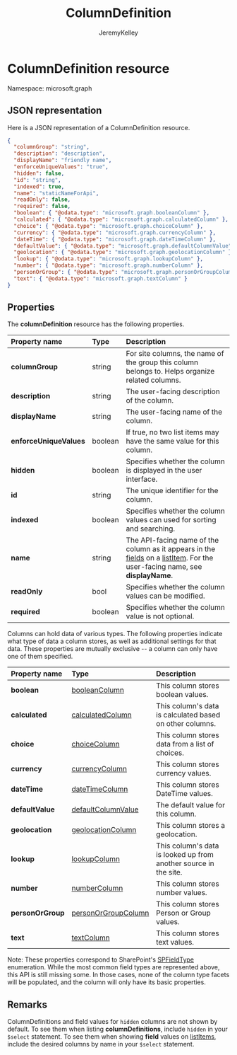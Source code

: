 ﻿---
author: JeremyKelley
ms.author: JeremyKelley
ms.date: 09/11/2017
title: ColumnDefinition
localization_priority: Normal
description: "Here is a JSON representation of a ColumnDefinition resource."
ms.prod: ""
doc_type: resourcePageType
---

# ColumnDefinition resource

Namespace: microsoft.graph

## JSON representation

Here is a JSON representation of a ColumnDefinition resource.

<!--{
  "blockType": "resource",
  "optionalProperties": [],
  "keyProperty": "id",
  "baseType": "microsoft.graph.entity",
  "@odata.type": "microsoft.graph.columnDefinition"
}-->

```json
{
  "columnGroup": "string",
  "description": "description",
  "displayName": "friendly name",
  "enforceUniqueValues": "true",
  "hidden": false,
  "id": "string",
  "indexed": true,
  "name": "staticNameForApi",
  "readOnly": false,
  "required": false,
  "boolean": { "@odata.type": "microsoft.graph.booleanColumn" },
  "calculated": { "@odata.type": "microsoft.graph.calculatedColumn" },
  "choice": { "@odata.type": "microsoft.graph.choiceColumn" },
  "currency": { "@odata.type": "microsoft.graph.currencyColumn" },
  "dateTime": { "@odata.type": "microsoft.graph.dateTimeColumn" },
  "defaultValue": { "@odata.type": "microsoft.graph.defaultColumnValue" },
  "geolocation": { "@odata.type": "microsoft.graph.geolocationColumn" },
  "lookup": { "@odata.type": "microsoft.graph.lookupColumn" },
  "number": { "@odata.type": "microsoft.graph.numberColumn" },
  "personOrGroup": { "@odata.type": "microsoft.graph.personOrGroupColumn" },
  "text": { "@odata.type": "microsoft.graph.textColumn" }
}
```

## Properties

The **columnDefinition** resource has the following properties.

| Property name           | Type    | Description                                                                                                                         |
| :---------------------- | :------ | :---------------------------------------------------------------------------------------------------------------------------------- |
| **columnGroup**         | string  | For site columns, the name of the group this column belongs to. Helps organize related columns.                                     |
| **description**         | string  | The user-facing description of the column.                                                                                          |
| **displayName**         | string  | The user-facing name of the column.                                                                                                 |
| **enforceUniqueValues** | boolean | If true, no two list items may have the same value for this column.                                                                 |
| **hidden**              | boolean | Specifies whether the column is displayed in the user interface.                                                                    |
| **id**                  | string  | The unique identifier for the column.                                                                                               |
| **indexed**             | boolean | Specifies whether the column values can used for sorting and searching.                                                             |
| **name**                | string  | The API-facing name of the column as it appears in the [fields][] on a [listItem][]. For the user-facing name, see **displayName**. |
| **readOnly**            | bool    | Specifies whether the column values can be modified.                                                                                |
| **required**            | boolean | Specifies whether the column value is not optional.                                                                                 |

Columns can hold data of various types.
The following properties indicate what type of data a column stores, as well as additional settings for that data.
These properties are mutually exclusive -- a column can only have one of them specified.

| Property name     | Type                    | Description                                                      |
| :---------------- | :---------------------- | :--------------------------------------------------------------- |
| **boolean**       | [booleanColumn][]       | This column stores boolean values.                               |
| **calculated**    | [calculatedColumn][]    | This column's data is calculated based on other columns.         |
| **choice**        | [choiceColumn][]        | This column stores data from a list of choices.                  |
| **currency**      | [currencyColumn][]      | This column stores currency values.                              |
| **dateTime**      | [dateTimeColumn][]      | This column stores DateTime values.                              |
| **defaultValue**  | [defaultColumnValue][]  | The default value for this column.                               |
| **geolocation**   | [geolocationColumn][]   | This column stores a geolocation.                                |
| **lookup**        | [lookupColumn][]        | This column's data is looked up from another source in the site. |
| **number**        | [numberColumn][]        | This column stores number values.                                |
| **personOrGroup** | [personOrGroupColumn][] | This column stores Person or Group values.                       |
| **text**          | [textColumn][]          | This column stores text values.                                  |

Note: These properties correspond to SharePoint's [SPFieldType][] enumeration.
While the most common field types are represented above, this API is still missing some.
In those cases, none of the column type facets will be populated, and the column will only have its basic properties.

## Remarks

ColumnDefinitions and field values for `hidden` columns are not shown by default.
To see them when listing **columnDefinitions**, include `hidden` in your `$select` statement.
To see them when showing **field** values on [listItems][listItem], include the desired columns by name in your `$select` statement.

[booleanColumn]: booleancolumn.md
[calculatedColumn]: calculatedcolumn.md
[choiceColumn]: choicecolumn.md
[currencyColumn]: currencycolumn.md
[dateTimeColumn]: datetimecolumn.md
[defaultColumnValue]: defaultcolumnvalue.md
[geolocationColumn]: geolocationcolumn.md
[lookupColumn]: lookupcolumn.md
[numberColumn]: numbercolumn.md
[personOrGroupColumn]: personorgroupcolumn.md
[textColumn]: textcolumn.md
[fieldValueSet]: fieldvalueset.md
[fields]: fieldvalueset.md
[listItem]: listitem.md

[SPFieldType]: /previous-versions/office/sharepoint-server/ms428806(v=office.15)

<!-- {
  "type": "#page.annotation",
  "description": "",
  "keywords": "",
  "section": "documentation",
  "tocPath": "Resources/ColumnDefinition"
} -->
